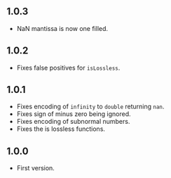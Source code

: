 ## 1.0.3

* NaN mantissa is now one filled.

## 1.0.2

* Fixes false positives for `isLossless`.

## 1.0.1

* Fixes encoding of `infinity` to `double` returning `nan`.
* Fixes sign of minus zero being ignored.
* Fixes encoding of subnormal numbers.
* Fixes the is lossless functions.

## 1.0.0

* First version.
